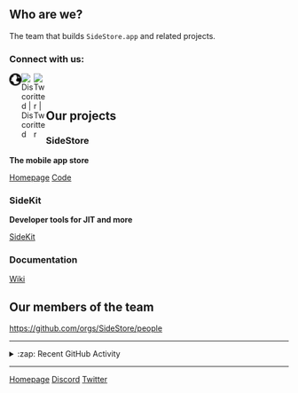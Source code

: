 <!-- 
Docs: How to use GitHub README and actions to auto-generate embedded content.
https://github.com/anuraghazra/github-readme-stats
https://www.youtube.com/watch?v=n6d4KHSKqGk
https://github.com/rahuldkjain/github-profile-readme-generator
 -->

## Who are we?

The team that builds `SideStore.app` and related projects.

### Connect with us:

<!--
[![Website](https://img.shields.io/website?label=sidestore.io&style=for-the-badge&url=https://sidestore.io)](https://sidestore.io)
[![Twitter Follow](https://img.shields.io/twitter/follow/sidestore_io?color=1DA1F2&logo=twitter&style=for-the-badge)](https://twitter.com/intent/follow?original_referer=https%3A%2F%2Fgithub.com%2Fsidestore&screen_name=sidestore)
[![GitHub Followers](https://img.shields.io/github/followers/sidestore?style=for-the-badge)]()
[![GitHub Sponsors](https://img.shields.io/github/sponsors/sidestore?style=for-the-badge
)]() 
-->

[<img align="left" alt="sidestore.io" width="22px" src="https://raw.githubusercontent.com/iconic/open-iconic/master/svg/globe.svg" />][website]
[<img align="left" alt="Discord | Discord" width="22px" src="https://cdn.jsdelivr.net/npm/simple-icons@v3/icons/discord.svg" />][discord]
[<img align="left" alt="Twitter | Twitter" width="22px" src="https://cdn.jsdelivr.net/npm/simple-icons@v3/icons/twitter.svg" />][twitter]

<br />
<br />

## Our projects

### SideStore

__The mobile app store__

[Homepage][website]
[Code][git.sidestore]

### SideKit

__Developer tools for JIT and more__

[SideKit][git.sidekit]

### Documentation

[Wiki][wiki]

## Our members of the team

https://github.com/orgs/SideStore/people

---

<details>
  <summary>:zap: Recent GitHub Activity</summary>

<!--START_SECTION:activity-->
1. 🗣 Commented on [#790](https://github.com/SideStore/SideStore/issues/790) in [SideStore/SideStore](https://github.com/SideStore/SideStore)
2. 🗣 Commented on [#734](https://github.com/SideStore/SideStore/issues/734) in [SideStore/SideStore](https://github.com/SideStore/SideStore)
3. 🗣 Commented on [#790](https://github.com/SideStore/SideStore/issues/790) in [SideStore/SideStore](https://github.com/SideStore/SideStore)
4. ❗️ Opened issue [#790](https://github.com/SideStore/SideStore/issues/790) in [SideStore/SideStore](https://github.com/SideStore/SideStore)
5. ❌ Closed PR [#4](https://github.com/SideStore/em_proxy/pull/4) in [SideStore/em_proxy](https://github.com/SideStore/em_proxy)
6. 🎉 Merged PR [#789](https://github.com/SideStore/SideStore/pull/789) in [SideStore/SideStore](https://github.com/SideStore/SideStore)
7. 💪 Opened PR [#789](https://github.com/SideStore/SideStore/pull/789) in [SideStore/SideStore](https://github.com/SideStore/SideStore)
8. 🎉 Merged PR [#788](https://github.com/SideStore/SideStore/pull/788) in [SideStore/SideStore](https://github.com/SideStore/SideStore)
9. 🗣 Commented on [#788](https://github.com/SideStore/SideStore/issues/788) in [SideStore/SideStore](https://github.com/SideStore/SideStore)
10. 💪 Opened PR [#788](https://github.com/SideStore/SideStore/pull/788) in [SideStore/SideStore](https://github.com/SideStore/SideStore)
11. 🎉 Merged PR [#787](https://github.com/SideStore/SideStore/pull/787) in [SideStore/SideStore](https://github.com/SideStore/SideStore)
12. 💪 Opened PR [#787](https://github.com/SideStore/SideStore/pull/787) in [SideStore/SideStore](https://github.com/SideStore/SideStore)
13. 🎉 Merged PR [#9](https://github.com/SideStore/minimuxer/pull/9) in [SideStore/minimuxer](https://github.com/SideStore/minimuxer)
14. 💪 Opened PR [#9](https://github.com/SideStore/minimuxer/pull/9) in [SideStore/minimuxer](https://github.com/SideStore/minimuxer)
15. 🗣 Commented on [#704](https://github.com/SideStore/SideStore/issues/704) in [SideStore/SideStore](https://github.com/SideStore/SideStore)
16. 🎉 Merged PR [#786](https://github.com/SideStore/SideStore/pull/786) in [SideStore/SideStore](https://github.com/SideStore/SideStore)
17. 🗣 Commented on [#786](https://github.com/SideStore/SideStore/issues/786) in [SideStore/SideStore](https://github.com/SideStore/SideStore)
18. 💪 Opened PR [#4](https://github.com/SideStore/em_proxy/pull/4) in [SideStore/em_proxy](https://github.com/SideStore/em_proxy)
19. 🎉 Merged PR [#3](https://github.com/SideStore/em_proxy/pull/3) in [SideStore/em_proxy](https://github.com/SideStore/em_proxy)
20. 🗣 Commented on [#704](https://github.com/SideStore/SideStore/issues/704) in [SideStore/SideStore](https://github.com/SideStore/SideStore)
<!--END_SECTION:activity-->

</details>

---

[Homepage][patreon] [Discord][discord] [Twitter][twitter]

<!--
- [Patreon][patreon]
- [OpenCollective][opencollective]
- [YouTube][youtube]
-->

[website]: https://sidestore.io
[wiki]: https://wiki.sidestore.io
[twitter]: https://twitter.com/sidestore_io
[discord]: https://discord.gg/sidestore-949183273383395328
[youtube]: https://youtube.com/TODO
[patreon]: https://www.patreon.com/SideStore
[opencollective]: https://opencollective.com/TODO
[git.sidestore]: https://github.com/SideStore/SideStore/
[git.sidekit]: https://github.com/SideStore/SideKit


